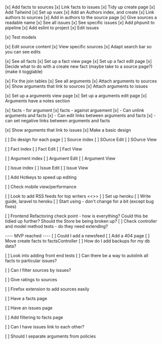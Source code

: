 [x] Add facts to sources
[x] Link facts to issues
[x] Tidy up create page
[x] Add Tailwind
[x] Set up vuex
[x] Add an Authors index, and create
[x] Link authors to sources
[x] Add in authors to the source page
[x] Give sources a readable name
[x] See all issues
[x] See specific issues
[x] Add phpunit to pipeline
[x] Add eslint to project
[x] Edit issues

[x] Test models

[x] Edit source content
[x] View specific sources
[x] Adapt search bar so you can see edits

[x] See all facts
[x] Set up a fact view page
[x] Set up a fact edit page
[x] Decide what to do with a create new fact (maybe take to a source page?) (make it togglable)

[x] Fix the join tables
[x] See all arguments
[x] Attach arguments to sources
[x] Show arguments that link to sources
[x] Attach arguments to issues

[x] Set up a arguments view page
[x] Set up a arguments edit page
[x] Arguments have a notes section

[x] facts - for argument
[x] facts - against arguement
[x] - Can unlink arguments and facts
[x] - Can edit links between arguments and facts
[x] - can set negative links between arguments and facts

[x] Show arguments that link to issues
[x] Make a basic design

[ ] Do design for each page
[ ] Source index
[ ] SOurce Edit
[ ] SOurce View

[ ] Fact index
[ ] Fact Edit
[ ] Fact View

[ ] Argument index
[ ] Argument Edit
[ ] Argument View

[ ] Issue index
[ ] Issue Edit
[ ] Issue View

[ ] Add Hotkeys to speed up editing

[ ] Check mobile view/performance

[ ] Look to add RSS feeds for top writers
<<<REMOVE REGISTER>>>
[ ] Set up heroku
[ ] Write guide, laravel to heroku
[ ] Start using - don't change for a bit (except bug fixes)

[ ] Frontend Refactoring check point - how is everything? Could this be tidied up further? Should the Store be being broken up?
[ ] Check controller and model method tests - do they need extending?

---- MVP reached ----
[ ] Could I add a newsfeed
[ ] Add a 404 page
[ ] Move create facts to factsController
[ ] How do I add backups for my db data?

[ ] Look into adding front end tests
[ ] Can there be a way to autolink all facts to particular issues?

[ ] Can I filter sources by issues?

[ ] Give ratings to sources

[ ] Firefox extension to add sources easily

[ ] Have a facts page

[ ] Have an issues page

[ ] Add filtering to facts page

[ ] Can I have issues link to each other?

[ ] Should I separate arguments from policies
